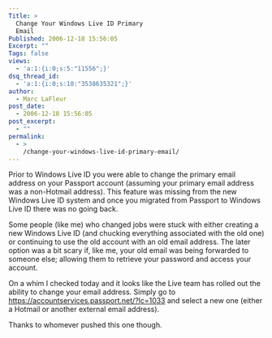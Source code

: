 ```yaml
---
Title: >
  Change Your Windows Live ID Primary
  Email
Published: 2006-12-18 15:56:05
Excerpt: ""
Tags: false
views:
  - 'a:1:{i:0;s:5:"11556";}'
dsq_thread_id:
  - 'a:1:{i:0;s:10:"3538635321";}'
author:
  - Marc LaFleur
post_date:
  - 2006-12-18 15:56:05
post_excerpt:
  - ""
permalink:
  - >
    /change-your-windows-live-id-primary-email/
---
```

<p>Prior to Windows Live ID you were able to change the primary email address on your Passport account (assuming your primary email address was a non-Hotmail address). This feature was missing from the new Windows Live ID system and once you migrated from Passport to Windows Live ID there was no going back. </p> <p>Some people (like me) who changed jobs were stuck with either creating a new Windows Live ID (and&nbsp;chucking everything associated with the old one) or continuing to use the old account with an old email address. The later option was a bit scary if, like me, your old email was being forwarded to someone else; allowing them to retrieve your password and access your account. </p> <p>On a whim I checked today and it looks like the Live team has&nbsp;rolled out the ability to change your email address. Simply go to <a title="https://accountservices.passport.net/?lc=1033" href="https://accountservices.passport.net/?lc=1033">https://accountservices.passport.net/?lc=1033</a>&nbsp;and select a new one (either a Hotmail or another external email address). </p> <p>Thanks to whomever pushed this one though. </p>